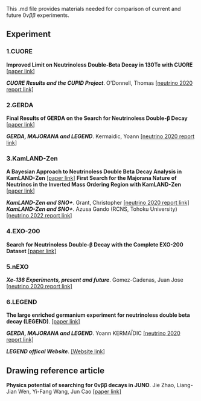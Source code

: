  This .md file provides materials needed for comparison of current and future $0\nu\beta\beta$ experiments.

## Experiment

### 1.CUORE
**Improved Limit on Neutrinoless Double-Beta Decay in 130Te with CUORE** [[paper link]](https://journals.aps.org/prl/pdf/10.1103/PhysRevLett.124.122501)

***CUORE Results and the CUPID Project***. O'Donnell, Thomas [[neutrino 2020 report link]](https://indico.fnal.gov/event/43209/contributions/187866/attachments/129542/159294/CUORE_CUPID_Nu2020.pdf)

### 2.GERDA
**Final Results of GERDA on the Search for Neutrinoless Double-β Decay** [[paper link]](https://journals.aps.org/prl/pdf/10.1103/PhysRevLett.125.252502)

***GERDA, MAJORANA and LEGEND***. Kermaidic, Yoann [[neutrino 2020 report link]](https://indico.fnal.gov/event/43209/contributions/187846/attachments/129106/159515/20200701_Nu2020_Ge76_YoannKermaidic.pdf)

### 3.KamLAND-Zen
**A Bayesian Approach to Neutrinoless Double Beta Decay Analysis in
KamLAND-Zen**  [[paper link]](https://iopscience.iop.org/article/10.1088/1742-6596/1468/1/012201/pdf)
**First Search for the Majorana Nature of Neutrinos in the Inverted Mass Ordering
Region with KamLAND-Zen**  [[paper link]](https://arxiv.org/pdf/2203.02139.pdf)

***KamLAND-Zen and SNO+***. Grant, Christopher [[neutrino 2020 report link]](https://indico.fnal.gov/event/43209/contributions/187836/attachments/130621/159305/CGrant_KLZandSNOplus_Neutrino2020_reduced.pdf)
***KamLAND-Zen and SNO+***. Azusa Gando (RCNS, Tohoku University) [[neutrino 2022 report link]](https://media.neutrino2022.org/talk/talk_session_apply/20/20220530190936_4.pdf)
### 4.EXO-200
**Search for Neutrinoless Double-β Decay with the Complete EXO-200 Dataset** [[paper link]](https://journals.aps.org/prl/pdf/10.1103/PhysRevLett.123.161802)

### 5.nEXO
***Xe-136 Experiments, present and future***.  Gomez-Cadenas, Juan Jose [[neutrino 2020 report link]](https://indico.fnal.gov/event/43209/contributions/187835/attachments/129164/159241/nu200XeTPC4.pdf)

### 6.LEGEND
**The large enriched germanium experiment
for neutrinoless double beta decay (LEGEND)**. [[paper link]](https://aip.scitation.org/doi/pdf/10.1063/1.5007652)

***GERDA, MAJORANA and LEGEND***. Yoann	KERMAÏDIC [[neutrino 2020 
report link]](https://indico.fnal.gov/event/43209/contributions/187846/attachments/129106/159515/20200701_Nu2020_Ge76_YoannKermaidic.pdf)

***LEGEND offical Website***. [[Website link]](http://legend-exp.org/science/legend-pathway/legend-1000)
##  Drawing reference article
**Physics potential of searching for 0vββ decays in JUNO**. Jie Zhao, Liang-Jian Wen, Yi-Fang Wang, Jun Cao
 [[paper link]](http://cpc.ihep.ac.cn/article/doi/10.1088/1674-1137/41/5/053001)